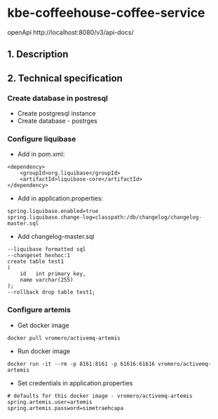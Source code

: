 # kbe-coffeehouse-coffee-service

openApi http://localhost:8080/v3/api-docs/

## 1. Description

## 2. Technical specification

### Create database in postresql
- Create postgresql instance
- Create database - postrges

### Configure liquibase 

- Add in pom.xml: 
``` 
<dependency>
    <groupId>org.liquibase</groupId>
    <artifactId>liquibase-core</artifactId>
</dependency>
```
- Add in application.properties:
```
spring.liquibase.enabled=true
spring.liquibase.change-log=classpath:/db/changelog/changelog-master.sql
```
- Add changelog-master.sql
```
--liquibase formatted sql
--changeset hexhoc:1
create table test1 
(
    id   int primary key,
    name varchar(255)
);
--rollback drop table test1;
```

### Configure artemis

- Get docker image 
```
docker pull vromero/activemq-artemis
```
- Run docker image
```
docker run -it --rm -p 8161:8161 -p 61616:61616 vromero/activemq-artemis
```
- Set credentials in application.properties
```
# defaults for this docker image - vromero/activemq-artemis
spring.artemis.user=artemis
spring.artemis.password=simetraehcapa
```

